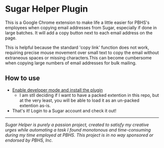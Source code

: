 # Sugar Helper Plugin

This is a Google Chrome extension to make life a little easier for PBHS's employees when copying email addresses from Sugar, especially if done in large batches.
It will add a copy button next to each email address on the page.

This is helpful because the standard 'copy link' function does not work, requiring precise mouse movement over small text to copy the email without extraneous spaces or missing characters.This can become cumbersome when copying large numbers of email addresses for bulk mailing.

## How to use

- [Enable developer mode and install the plugin](https://developer.chrome.com/extensions/faq#:~:text=You%20can%20start%20by%20turning,a%20packaged%20extension%2C%20and%20more.)
  - I am stll deciding if I want to have a packed extention in this repo, but at the very least, you will be able to load it as an un-packed extention as-is.
- That's it! Login to a Sugar account and check it out!

<hr>

_Sugar Helper is purely a passion project, created to satisfy my creative urges while automating a task I found monotonous and time-consuming during my time employed at PBHS. This project is in no way sponsored or endorsed by PBHS, Inc._
